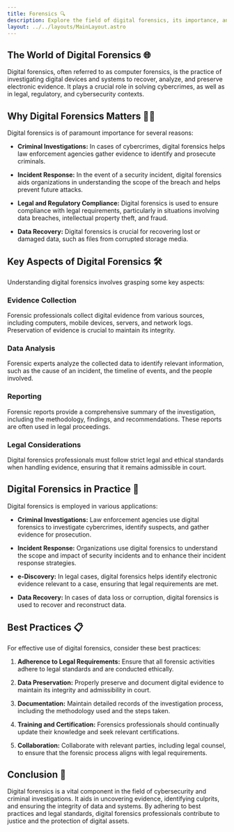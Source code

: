 ```yaml
---
title: Forensics 🔍
description: Explore the field of digital forensics, its importance, and its role in investigating and solving cybercrimes.
layout: ../../layouts/MainLayout.astro
---
```


## The World of Digital Forensics 🌐

Digital forensics, often referred to as computer forensics, is the practice of investigating digital devices and systems to recover, analyze, and preserve electronic evidence. It plays a crucial role in solving cybercrimes, as well as in legal, regulatory, and cybersecurity contexts.

## Why Digital Forensics Matters 🕵️‍♂️

Digital forensics is of paramount importance for several reasons:

- **Criminal Investigations:** In cases of cybercrimes, digital forensics helps law enforcement agencies gather evidence to identify and prosecute criminals.

- **Incident Response:** In the event of a security incident, digital forensics aids organizations in understanding the scope of the breach and helps prevent future attacks.

- **Legal and Regulatory Compliance:** Digital forensics is used to ensure compliance with legal requirements, particularly in situations involving data breaches, intellectual property theft, and fraud.

- **Data Recovery:** Digital forensics is crucial for recovering lost or damaged data, such as files from corrupted storage media.

## Key Aspects of Digital Forensics 🛠

Understanding digital forensics involves grasping some key aspects:

### Evidence Collection

Forensic professionals collect digital evidence from various sources, including computers, mobile devices, servers, and network logs. Preservation of evidence is crucial to maintain its integrity.

### Data Analysis

Forensic experts analyze the collected data to identify relevant information, such as the cause of an incident, the timeline of events, and the people involved.

### Reporting

Forensic reports provide a comprehensive summary of the investigation, including the methodology, findings, and recommendations. These reports are often used in legal proceedings.

### Legal Considerations

Digital forensics professionals must follow strict legal and ethical standards when handling evidence, ensuring that it remains admissible in court.

## Digital Forensics in Practice 🔐

Digital forensics is employed in various applications:

- **Criminal Investigations:** Law enforcement agencies use digital forensics to investigate cybercrimes, identify suspects, and gather evidence for prosecution.

- **Incident Response:** Organizations use digital forensics to understand the scope and impact of security incidents and to enhance their incident response strategies.

- **e-Discovery:** In legal cases, digital forensics helps identify electronic evidence relevant to a case, ensuring that legal requirements are met.

- **Data Recovery:** In cases of data loss or corruption, digital forensics is used to recover and reconstruct data.

## Best Practices 📋

For effective use of digital forensics, consider these best practices:

1. **Adherence to Legal Requirements:** Ensure that all forensic activities adhere to legal standards and are conducted ethically.

2. **Data Preservation:** Properly preserve and document digital evidence to maintain its integrity and admissibility in court.

3. **Documentation:** Maintain detailed records of the investigation process, including the methodology used and the steps taken.

4. **Training and Certification:** Forensics professionals should continually update their knowledge and seek relevant certifications.

5. **Collaboration:** Collaborate with relevant parties, including legal counsel, to ensure that the forensic process aligns with legal requirements.

## Conclusion 🚀

Digital forensics is a vital component in the field of cybersecurity and criminal investigations. It aids in uncovering evidence, identifying culprits, and ensuring the integrity of data and systems. By adhering to best practices and legal standards, digital forensics professionals contribute to justice and the protection of digital assets.
